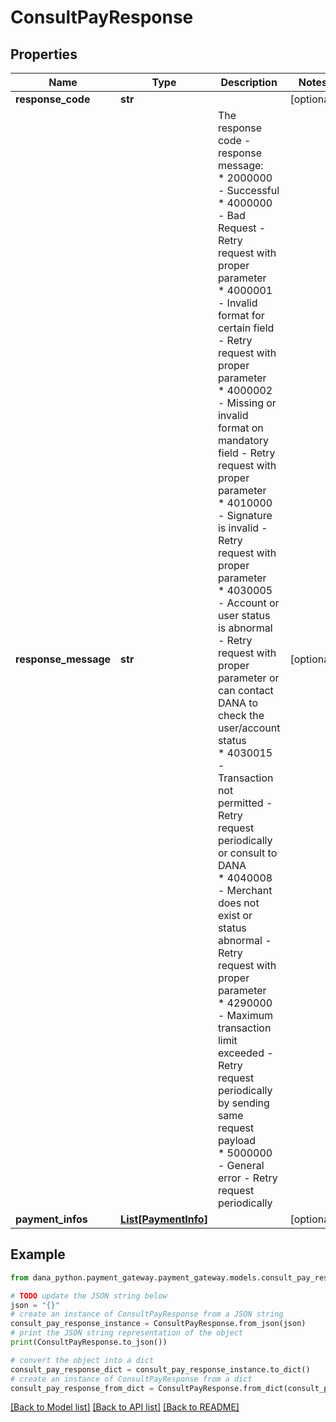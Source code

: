# ConsultPayResponse


## Properties

Name | Type | Description | Notes
------------ | ------------- | ------------- | -------------
**response_code** | **str** |  | [optional] 
**response_message** | **str** | The response code - response message:<br /> * 2000000 - Successful<br /> * 4000000 - Bad Request - Retry request with proper parameter<br /> * 4000001 - Invalid format for certain field - Retry request with proper parameter<br /> * 4000002 - Missing or invalid format on mandatory field - Retry request with proper parameter<br /> * 4010000 - Signature is invalid - Retry request with proper parameter<br /> * 4030005 - Account or user status is abnormal - Retry request with proper parameter or can contact DANA to check the user/account status<br /> * 4030015 - Transaction not permitted - Retry request periodically or consult to DANA<br /> * 4040008 - Merchant does not exist or status abnormal - Retry request with proper parameter<br /> * 4290000 - Maximum transaction limit exceeded - Retry request periodically by sending same request payload<br /> * 5000000 - General error - Retry request periodically<br />  | [optional] 
**payment_infos** | [**List[PaymentInfo]**](PaymentInfo.md) |  | [optional] 

## Example

```python
from dana_python.payment_gateway.payment_gateway.models.consult_pay_response import ConsultPayResponse

# TODO update the JSON string below
json = "{}"
# create an instance of ConsultPayResponse from a JSON string
consult_pay_response_instance = ConsultPayResponse.from_json(json)
# print the JSON string representation of the object
print(ConsultPayResponse.to_json())

# convert the object into a dict
consult_pay_response_dict = consult_pay_response_instance.to_dict()
# create an instance of ConsultPayResponse from a dict
consult_pay_response_from_dict = ConsultPayResponse.from_dict(consult_pay_response_dict)
```
[[Back to Model list]](../README.md#documentation-for-models) [[Back to API list]](../README.md#documentation-for-api-endpoints) [[Back to README]](../README.md)


